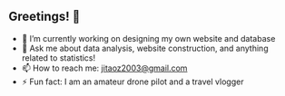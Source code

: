 ## Greetings! 👋

- 🔭 I’m currently working on designing my own website and database
- 💬 Ask me about data analysis, website construction, and anything related to statistics!
- 📫 How to reach me: jitaoz2003@gmail.com
- ⚡ Fun fact: I am an amateur drone pilot and a travel vlogger

